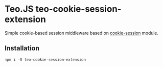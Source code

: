 # Teo.JS teo-cookie-session-extension
Simple cookie-based session middleware based on [cookie-session](https://github.com/expressjs/cookie-session) module.
## Installation
`npm i -S teo-cookie-session-extension`
